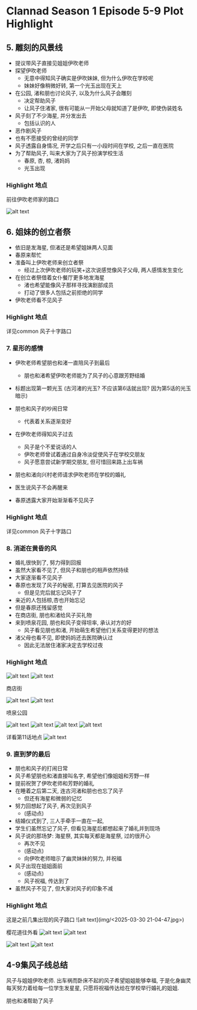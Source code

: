 # Clannad Season 1 Episode 5-9 Plot Highlight

## 5. 雕刻的风景线

- 提议带风子直接见姐姐伊吹老师
- 探望伊吹老师
  - 无意中得知风子确实是伊吹妹妹, 但为什么伊吹在学校呢
  - 妹妹好像稍微好转, 第一个光玉出现在天上
- 在公园, 渚和朋也讨论风子, 以及为什么风子会雕刻
  - 决定帮助风子
  - 让风子住渚家, 很有可能从一开始父母就知道了是伊吹, 即使伪装姓名
- 风子刻了不少海星, 并分发出去
  - 包括认识的人
- 恶作剧风子
- 也有不愿接受的曾经的同学
- 风子透露自身情况, 开学之后只有一小段时间在学校, 之后一直在医院
- 为了帮助风子, 叫来大家为了风子扮演学校生活
  - 春原, 杏, 椋, 渚妈妈
  - 光玉出现

### Highlight 地点

前往伊吹老师家的路口

![alt text](img/jdt45oh.webp)

## 6. 姐妹的创立者祭

- 依旧是发海星, 但渚还是希望姐妹两人见面
- 春原来帮忙
- 准备叫上伊吹老师来创立者祭
  - 经过上次伊吹老师的玩笑+这次说感觉像风子父母, 两人感情发生变化
- 在创立者祭借着女仆餐厅更多地发海星
  - 渚也希望能像风子那样寻找演剧部成员
  - 打动了很多人包括之前拒绝的同学
- 伊吹老师看不见风子

### Highlight 地点

详见common 风子十字路口

### 7. 星形的感情

- 伊吹老师希望朋也和渚一直陪风子到最后
  - 朋也和渚希望伊吹老师能为了风子的心意跟芳野结婚

- 标题出现第一颗光玉 (古河渚的光玉? 不应该第6话就出现? 因为第5话的光玉暗示)

- 朋也和风子的吵闹日常
  - 代表着关系逐渐变好
- 在伊吹老师得知风子过去
  - 风子是个不爱说话的人
  - 伊吹老师曾试着通过自身冷淡促使风子在学校交朋友
  - 风子愿意尝试新学期交朋友, 但可惜回来路上出车祸
- 朋也和渚向兴村老师请求伊吹老师在学校的婚礼
- 医生说风子不会再醒来
- 春原透露大家开始渐渐看不见风子

### Highlight 地点

详见common 风子十字路口

### 8. 消逝在黄昏的风

- 婚礼很快到了, 努力得到回报
- 虽然大家看不见了, 但风子和朋也的相声依然持续
- 大家逐渐看不见风子
- 春原也发现了风子的秘密, 打算去见医院的风子
  - 但是见完后就忘记风子了
- 亲近的人包括椋,杏也开始忘记
- 但是春原还残留感觉
- 在商店街, 朋也和渚给风子买礼物
- 来到喷泉花园, 朋也和风子变得坦率, 承认对方的好
  - 风子看见朋也和渚, 开始萌生希望他们关系变得更好的想法
- 渚父母也看不见, 即使妈妈还去医院确认过
  - 因此无法居住渚家决定去学校过夜

### Highlight 地点

![alt text](img/cla-8-31-s.jpg)
![alt text](img/cla-8-31.jpg)

商店街

![alt text](img/cla-8-32-s.jpg)
![alt text](img/cla-8-32.jpg)

喷泉公园

![alt text](img/cla-8-40-s1.jpg)
![alt text](img/cla-8-40.jpg)
![alt text](img/cla-8-37.jpg)
![alt text](img/cla-8-38.jpg)


详看第11话地点
![alt text](img/cla-8-43.jpg)


### 9. 直到梦的最后

- 朋也和风子的打闹日常
- 风子希望朋也和渚直接叫名字, 希望他们像姐姐和芳野一样
- 提前祝贺了伊吹老师和芳野的婚礼
- 在睡着之后第二天, 连古河渚和朋也也忘了风子
  - 但还有海星和微弱的记忆
- 努力回想起了风子, 再次见到风子
  - (感动点)
- 结婚仪式到了, 三人手牵手一直在一起, 
- 学生们虽然忘记了风子, 但看见海星后都想起来了婚礼并到现场
- 风子说的那场梦: 海星祭, 其实每天都是海星祭, 过的很开心
  - 再次不见
  - (感动点)
  - 向伊吹老师暗示了幽灵妹妹的努力, 并祝福
- 风子出现在姐姐面前
  - (感动点)
  - 风子祝福, 传达到了
- 虽然风子不见了, 但大家对风子的印象不减

### Highlight 地点

这是之前几集出现的风子路口
![alt text](img/<2025-03-30 21-04-47.jpg>)

樱花道往外看
![alt text](img/cla-9-13-s.jpg)
![alt text](img/cla-9-13.jpg)

![alt text](img/CIMG2415.jpg)
![alt text](img/cla-9-14.jpg)


## 4-9集风子线总结

风子与姐姐伊吹老师.
出车祸而卧床不起的风子希望姐姐能够幸福,
于是化身幽灵每天努力着给每一位学生发星星,
只愿将祝福传达给在学校举行婚礼的姐姐.

朋也和渚帮助了风子
